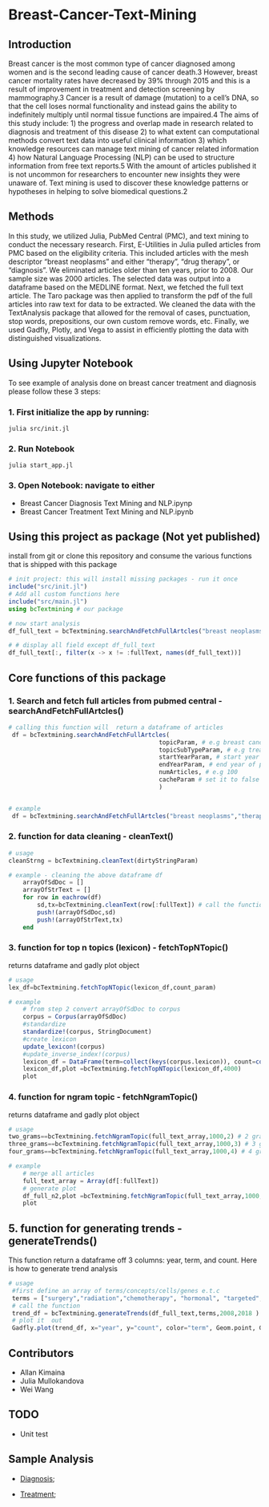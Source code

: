 # Breast-Cancer-Text-Mining
## Introduction
Breast cancer is the most common type of cancer diagnosed among women and is the second leading cause of cancer death.3 However, breast cancer mortality rates have decreased by 39% through 2015 and this is a result of improvement in treatment and detection screening by mammography.3 Cancer is a result of damage (mutation) to a cell’s DNA, so that the cell loses normal functionality and instead gains the ability to indefinitely multiply until normal tissue functions are impaired.4 The aims of this study include: 1) the progress and overlap made in research related to diagnosis and treatment of this disease 2) to what extent can computational methods convert text data into useful clinical information 3) which knowledge resources can manage text mining of cancer related information 4) how Natural Language Processing (NLP) can be used to structure information from free text reports.5 With the amount of articles published it is not uncommon for researchers to encounter new insights they were unaware of. Text mining is used to discover these knowledge patterns or hypotheses in helping to solve biomedical questions.2 

## Methods
In this study, we utilized Julia, PubMed Central (PMC), and text mining to conduct the necessary research. First, E-Utilities in Julia pulled articles from PMC based on the eligibility criteria. This included articles with the mesh descriptor “breast neoplasms” and either “therapy”, “drug therapy”, or “diagnosis”. We eliminated articles older than ten years, prior to 2008. Our sample size was 2000 articles. The selected data was output into a dataframe based on the MEDLINE format. Next, we fetched the full text article. The Taro package was then applied to transform the pdf of the full articles into raw text for data to be extracted. We cleaned the data with the TextAnalysis package that allowed for the removal of cases, punctuation, stop words, prepositions, our own custom remove words, etc. Finally, we used Gadfly, Plotly, and Vega to assist in efficiently plotting the data with distinguished visualizations.   


## Using Jupyter Notebook
To see example of analysis done on breast cancer treatment and diagnosis please follow these
3 steps:

### 1. First initialize the app by running:
```
julia src/init.jl
```
### 2. Run Notebook
```
julia start_app.jl
```
### 3. Open Notebook: navigate to either
* Breast Cancer Diagnosis  Text Mining and NLP.ipynp
* Breast Cancer Treatment  Text Mining and NLP.ipynb

## Using this project as package (Not yet published)
install from git or clone  this repository and consume the various functions that
is shipped with this package

``` julia
# init project: this will install missing packages - run it once
include("src/init.jl")
# Add all custom functions here
include("src/main.jl")
using bcTextmining # our package

# now start analysis
df_full_text = bcTextmining.searchAndFetchFullArtcles("breast neoplasms","therapy",2008, 2018,100, true)

# # display all field except df_full_text
df_full_text[:, filter(x -> x != :fullText, names(df_full_text))]
```

## Core functions of this package

### 1. Search and fetch full articles from pubmed central - searchAndFetchFullArtcles()
``` julia
# calling this function will  return a dataframe of articles
 df = bcTextmining.searchAndFetchFullArtcles(
                                          topicParam, # e.g breast cancer (mesh term)
                                          topicSubTypeParam, # e.g treatment (mesh term)
                                          startYearParam, # start year of publication
                                          endYearParam, # end year of publication
                                          numArticles, # e.g 100
                                          cacheParam # set it to false to fetch a fresh
                                          )


# example  
 df = bcTextmining.searchAndFetchFullArtcles("breast neoplasms","therapy",2008, 2018,100, true)
```


### 2. function for data cleaning - cleanText()
```julia
# usage
cleanStrng = bcTextmining.cleanText(dirtyStringParam)

# example - cleaning the above dataframe df
    arrayOfSdDoc = []
    arrayOfStrText = []
    for row in eachrow(df)
        sd,tx=bcTextmining.cleanText(row[:fullText]) # call the function
        push!(arrayOfSdDoc,sd)
        push!(arrayOfStrText,tx)
    end

```

### 3. function for top n topics (lexicon) - fetchTopNTopic()
returns dataframe and gadly plot object
```julia
# usage
lex_df=bcTextmining.fetchTopNTopic(lexicon_df,count_param)

# example
    # from step 2 convert arrayOfSdDoc to corpus
    corpus = Corpus(arrayOfSdDoc)
    #standardize
    standardize!(corpus, StringDocument)
    #create lexicon
    update_lexicon!(corpus)
    #update_inverse_index!(corpus)
    lexicon_df = DataFrame(term=collect(keys(corpus.lexicon)), count=collect(values(corpus.lexicon)))
    lexicon_df,plot =bcTextmining.fetchTopNTopic(lexicon_df,4000)
    plot
```

### 4. function for ngram topic - fetchNgramTopic()
returns dataframe and gadly plot object
```julia
# usage
two_grams==bcTextmining.fetchNgramTopic(full_text_array,1000,2) # 2 grams
three_grams==bcTextmining.fetchNgramTopic(full_text_array,1000,3) # 3 grams
four_grams==bcTextmining.fetchNgramTopic(full_text_array,1000,4) # 4 grams

# example
    # merge all articles
    full_text_array = Array(df[:fullText])
    # generate plot
    df_full_n2,plot =bcTextmining.fetchNgramTopic(full_text_array,1000,2)
    plot


```

## 5. function for generating trends - generateTrends()
This function return a dataframe off 3 columns: year, term, and count.
Here is how to generate trend analysis
```julia
# usage
 #first define an array of terms/concepts/cells/genes e.t.c
 terms = ["surgery","radiation","chemotherapy", "hormonal", "targeted", "systemic"]
 # call the function
 trend_df = bcTextmining.generateTrends(df_full_text,terms,2008,2018 )
 # plot it  out
 Gadfly.plot(trend_df, x="year", y="count", color="term", Geom.point, Geom.line)

```
## Contributors
* Allan Kimaina
* Julia Mullokandova
* Wei Wang

## TODO
* Unit test

## Sample Analysis

* [Diagnosis](https://github.com/jmulloka/Breast-Cancer-Text-Mining/blob/master/output/Breast%20Cancer%20Diagnosis%20Text%20Mining%20and%20NLP.pdf);

* [Treatment](https://github.com/jmulloka/Breast-Cancer-Text-Mining/blob/master/output/Breast%20Cancer%20Treatment%20Text%20Mining%20and%20NLP.pdf);
